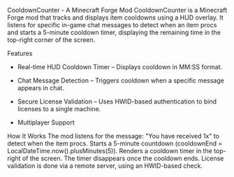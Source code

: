 CooldownCounter - A Minecraft Forge Mod
CooldownCounter is a Minecraft Forge mod that tracks and displays item cooldowns using a HUD overlay. It listens for specific in-game chat messages to detect when an item procs and starts a 5-minute cooldown timer, displaying the remaining time in the top-right corner of the screen.

Features

- Real-time HUD Cooldown Timer – Displays cooldown in MM:SS format.

- Chat Message Detection – Triggers cooldown when a specific message appears in chat.

- Secure License Validation – Uses HWID-based authentication to bind licenses to a single machine.

- Multiplayer Support 

How It Works
The mod listens for the message: "You have received 1x" to detect when the item procs.
Starts a 5-minute countdown (cooldownEnd = LocalDateTime.now().plusMinutes(5)).
Renders a cooldown timer in the top-right of the screen.
The timer disappears once the cooldown ends.
License validation is done via a remote server, using an HWID-based check.
